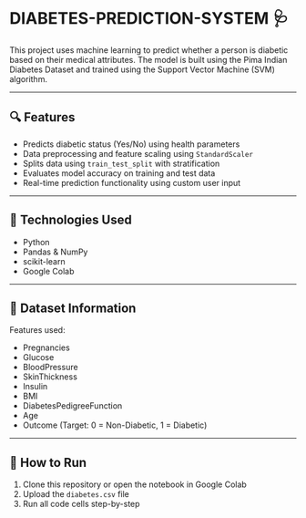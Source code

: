 # DIABETES-PREDICTION-SYSTEM 🩺 

This project uses machine learning to predict whether a person is diabetic based on their medical attributes. The model is built using the Pima Indian Diabetes Dataset and trained using the Support Vector Machine (SVM) algorithm.

---

## 🔍 Features

- Predicts diabetic status (Yes/No) using health parameters
- Data preprocessing and feature scaling using `StandardScaler`
- Splits data using `train_test_split` with stratification
- Evaluates model accuracy on training and test data
- Real-time prediction functionality using custom user input

---

## 🧠 Technologies Used

- Python  
- Pandas & NumPy  
- scikit-learn  
- Google Colab  

---

## 📂 Dataset Information

Features used:
- Pregnancies  
- Glucose  
- BloodPressure  
- SkinThickness  
- Insulin  
- BMI  
- DiabetesPedigreeFunction  
- Age  
- Outcome (Target: 0 = Non-Diabetic, 1 = Diabetic)

---

## 🚀 How to Run

1. Clone this repository or open the notebook in Google Colab
2. Upload the `diabetes.csv` file
3. Run all code cells step-by-step
